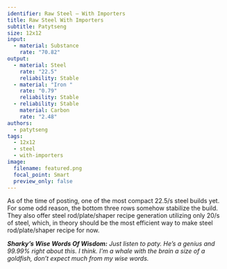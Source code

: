 ```yaml
---
identifier: Raw Steel – With Importers
title: Raw Steel With Importers
subtitle: Patytseng
size: 12x12
input:
  - material: Substance
    rate: "70.82"
output:
  - material: Steel
    rate: "22.5"
    reliability: Stable
  - material: "Iron "
    rate: "0.79"
    reliability: Stable
  - reliability: Stable
    material: Carbon
    rate: "2.48"
authors:
  - patytseng
tags:
  - 12x12
  - steel
  - with-importers
image:
  filename: featured.png
  focal_point: Smart
  preview_only: false
---
```

As of the time of posting, one of the most compact 22.5/s steel builds yet. For some odd reason, the bottom three rows somehow stabilize the build. They also offer steel rod/plate/shaper recipe generation utilizing only 20/s of steel, which, in theory should be the most efficient way to make steel rod/plate/shaper recipe for now.

***Sharky’s Wise Words Of Wisdom:** Just listen to paty. He’s a genius and 99.99% right about this. I think. I’m a whale with the brain a size of a goldfish, don’t expect much from my wise words.*